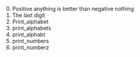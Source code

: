 0. Positive anything is better than negative nothing
1. The last digit
2. Print_alphabet
3. print_alphabets
4. print_alphabt
5. print_numbers
6. print_numberz
